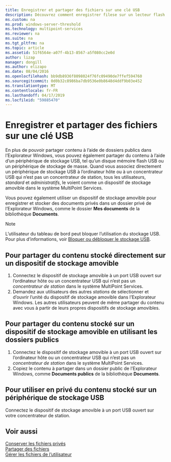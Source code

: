 ```yaml
---
title: Enregistrer et partager des fichiers sur une clé USB
description: Découvrez comment enregistrer filese sur un lecteur flash USB dans MultiPoint Services
ms.custom: na
ms.prod: windows-server-threshold
ms.technology: multipoint-services
ms.reviewer: na
ms.suite: na
ms.tgt_pltfrm: na
ms.topic: article
ms.assetid: 51f6564e-a07f-4b13-8567-a5f080cc2e0d
author: lizap
manager: dongill
ms.author: elizapo
ms.date: 08/04/2016
ms.openlocfilehash: bb9db8936f8098024f76fc09490de7ffef594760
ms.sourcegitcommit: 0d0b32c8986ba7db9536e0b8648d4ddf9b03e452
ms.translationtype: MT
ms.contentlocale: fr-FR
ms.lasthandoff: 04/17/2019
ms.locfileid: "59885470"
---
```

# <a name="save-and-share-files-on-a-usb-flash-drive"></a>Enregistrer et partager des fichiers sur une clé USB
En plus de pouvoir partager contenu à l’aide de dossiers publics dans l’Explorateur Windows, vous pouvez également partager du contenu à l’aide d’un périphérique de stockage USB, tel qu’un disque mémoire flash USB ou un périphérique de stockage de masse. Quand vous associez directement un périphérique de stockage USB à l’ordinateur hôte ou à un concentrateur USB qui n’est pas un concentrateur de station, tous les utilisateurs, *standard* et *administratifs*, le voient comme un dispositif de stockage amovible dans le système MultiPoint Services.  
  
Vous pouvez également utiliser un dispositif de stockage amovible pour enregistrer et stocker des documents privés dans un dossier privé de l’Explorateur Windows, comme le dossier **Mes documents** de la bibliothèque **Documents**.  
  
 > [!NOTE]  
 > L’utilisateur du tableau de bord peut bloquer l’utilisation du stockage USB. Pour plus d’informations, voir [Bloquer ou débloquer le stockage USB](Block-or-Unblock-USB-Storage.md).  
  
## <a name="to-share-content-that-is-stored-directly-on-a-removable-storage-device"></a>Pour partager du contenu stocké directement sur un dispositif de stockage amovible  
  
1.  Connectez le dispositif de stockage amovible à un port USB ouvert sur l’ordinateur hôte ou un concentrateur USB qui n’est pas un *concentrateur de station* dans le système MultiPoint Services.  
2.  Demandez aux utilisateurs des autres *stations* de sélectionner et d’ouvrir l’unité du dispositif de stockage amovible dans l’Explorateur Windows. Les autres utilisateurs peuvent de même partager du contenu avec vous à partir de leurs propres dispositifs de stockage amovibles.  
  
## <a name="to-share-content-that-is-stored-on-a-removable-storage-device-by-using-public-folders"></a>Pour partager du contenu stocké sur un dispositif de stockage amovible en utilisant les dossiers publics  
  
1.  Connectez le dispositif de stockage amovible à un port USB ouvert sur l’ordinateur hôte ou un concentrateur USB qui n’est pas un *concentrateur de station* dans le système MultiPoint Services.  
2.  Copiez le contenu à partager dans un dossier public de l’Explorateur Windows, comme **Documents publics** de la bibliothèque **Documents**.  
  
## <a name="to-privately-work-with-content-that-is-stored-on-a-usb-storage-device"></a>Pour utiliser en privé du contenu stocké sur un périphérique de stockage USB  
  
Connectez le dispositif de stockage amovible à un port USB ouvert sur votre concentrateur de station.  
  
## <a name="see-also"></a>Voir aussi  
[Conserver les fichiers privés](Keep-Files-Private.md)  
[Partager des fichiers](Share-Files.md)  
[Gérer les fichiers de l’utilisateur](Manage-User-Files.md)